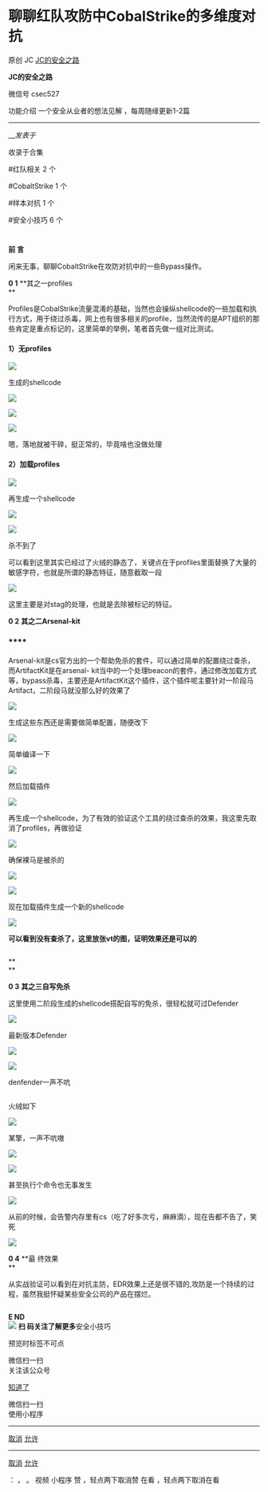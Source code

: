 #  聊聊红队攻防中CobalStrike的多维度对抗

原创 JC  [ JC的安全之路 ](javascript:void\(0\);)

**JC的安全之路** ![]()

微信号 csec527

功能介绍 一个安全从业者的想法见解 ，每周随缘更新1-2篇

____

___发表于_

收录于合集

#红队相关 2 个

#CobaltStrike 1 个

#样本对抗 1 个

#安全小技巧 6 个

  

  

#

**前 言**  
  

闲来无事，聊聊CobaltStrike在攻防对抗中的一些Bypass操作。

  

 **0 1** **其之一profiles  
**

  

Profiles是CobalStrike流量混淆的基础，当然也会操纵shellcode的一些加载和执行方式，用于绕过杀毒，网上也有很多相关的profile，当然流传的是APT组织的那些肯定是重点标记的，这里简单的举例，笔者首先做一组对比测试。

  

####  **1）无profiles**

![](http://hk-proxy.gitwarp.com/https://raw.githubusercontent.com/tuchuang9/tc1/refs/heads/main/public/20230623141241.png)

生成的shellcode

![](http://hk-proxy.gitwarp.com/https://raw.githubusercontent.com/tuchuang9/tc1/refs/heads/main/public/20230623141242.png)

![](http://hk-proxy.gitwarp.com/https://raw.githubusercontent.com/tuchuang9/tc1/refs/heads/main/public/20230623141243.png)

![](http://hk-proxy.gitwarp.com/https://raw.githubusercontent.com/tuchuang9/tc1/refs/heads/main/public/20230623141244.png)

嗯，落地就被干碎，挺正常的，毕竟啥也没做处理

####  **2）加载profiles**

![](http://hk-proxy.gitwarp.com/https://raw.githubusercontent.com/tuchuang9/tc1/refs/heads/main/public/20230623141245.png)

再生成一个shellcode

![](http://hk-proxy.gitwarp.com/https://raw.githubusercontent.com/tuchuang9/tc1/refs/heads/main/public/20230623141246.png)

![](http://hk-proxy.gitwarp.com/https://raw.githubusercontent.com/tuchuang9/tc1/refs/heads/main/public/20230623141247.png)

杀不到了

可以看到这里其实已经过了火绒的静态了，关键点在于profiles里面替换了大量的敏感字符，也就是所谓的静态特征，随意截取一段

![](http://hk-proxy.gitwarp.com/https://raw.githubusercontent.com/tuchuang9/tc1/refs/heads/main/public/20230623141248.png)

这里主要是对stag的处理，也就是去除被标记的特征。

  

 **0 2** **其之二Arsenal-kit**

###  ****

  

Arsenal-kit是cs官方出的一个帮助免杀的套件，可以通过简单的配置绕过查杀，而ArtifactKit是在arsenal-
kit当中的一个处理beacon的套件，通过修改加载方式等，bypass杀毒，主要还是ArtifactKit这个插件，这个插件呢主要针对一阶段马Artifact，二阶段马就没那么好的效果了

![](http://hk-proxy.gitwarp.com/https://raw.githubusercontent.com/tuchuang9/tc1/refs/heads/main/public/20230623141249.png)

生成这些东西还是需要做简单配置，随便改下

![](http://hk-proxy.gitwarp.com/https://raw.githubusercontent.com/tuchuang9/tc1/refs/heads/main/public/20230623141250.png)

简单编译一下

![](http://hk-proxy.gitwarp.com/https://raw.githubusercontent.com/tuchuang9/tc1/refs/heads/main/public/20230623141251.png)

然后加载插件

![](http://hk-proxy.gitwarp.com/https://raw.githubusercontent.com/tuchuang9/tc1/refs/heads/main/public/20230623141252.png)

再生成一个shellcode，为了有效的验证这个工具的绕过查杀的效果，我这里先取消了profiles，再做验证

![](http://hk-proxy.gitwarp.com/https://raw.githubusercontent.com/tuchuang9/tc1/refs/heads/main/public/20230623141253.png)

确保裸马是被杀的

![](http://hk-proxy.gitwarp.com/https://raw.githubusercontent.com/tuchuang9/tc1/refs/heads/main/public/20230623141254.png)

![](http://hk-proxy.gitwarp.com/https://raw.githubusercontent.com/tuchuang9/tc1/refs/heads/main/public/20230623141255.png)

现在加载插件生成一个新的shellcode

![](http://hk-proxy.gitwarp.com/https://raw.githubusercontent.com/tuchuang9/tc1/refs/heads/main/public/20230623141256.png)

 **可以看到没有查杀了，这里放张vt的图，证明效果还是可以的**

![]()

 **  
**

  

 **0 3** **其之三自写免杀**

  

  

这里使用二阶段生成的shellcode搭配自写的免杀，很轻松就可过Defender

![](http://hk-proxy.gitwarp.com/https://raw.githubusercontent.com/tuchuang9/tc1/refs/heads/main/public/20230623141257.png)

最新版本Defender

![](http://hk-proxy.gitwarp.com/https://raw.githubusercontent.com/tuchuang9/tc1/refs/heads/main/public/20230623141258.png)

![](http://hk-proxy.gitwarp.com/https://raw.githubusercontent.com/tuchuang9/tc1/refs/heads/main/public/20230623141259.png)

denfender一声不吭

![]()

火绒如下

![](http://hk-proxy.gitwarp.com/https://raw.githubusercontent.com/tuchuang9/tc1/refs/heads/main/public/20230623141300.png)

某擎，一声不吭嗷

![](http://hk-proxy.gitwarp.com/https://raw.githubusercontent.com/tuchuang9/tc1/refs/heads/main/public/20230623141301.png)

![](http://hk-proxy.gitwarp.com/https://raw.githubusercontent.com/tuchuang9/tc1/refs/heads/main/public/20230623141303.png)

甚至执行个命令也无事发生

![](http://hk-proxy.gitwarp.com/https://raw.githubusercontent.com/tuchuang9/tc1/refs/heads/main/public/20230623141304.png)

从前的时候，会告警内存里有cs（吃了好多次亏，麻麻滴），现在告都不告了，笑死

  

![](http://hk-proxy.gitwarp.com/https://raw.githubusercontent.com/tuchuang9/tc1/refs/heads/main/public/20230623141305.png)

  

  

  

 **0 4** **最 终效果  
**

  

  

从实战验证可以看到在对抗主防，EDR效果上还是很不错的,攻防是一个持续的过程，虽然我挺怀疑某些安全公司的产品在摆烂。  

  

  

![]()

  

  

  

  
 **E ND**  
![](http://hk-proxy.gitwarp.com/https://raw.githubusercontent.com/tuchuang9/tc1/refs/heads/main/public/20230623141306.png) **扫
码关注了解更多**安全小技巧  
  

  

  

  

  
  

预览时标签不可点

微信扫一扫  
关注该公众号

[知道了](javascript:;)

微信扫一扫  
使用小程序

****

[取消](javascript:void\(0\);) [允许](javascript:void\(0\);)

****

[取消](javascript:void\(0\);) [允许](javascript:void\(0\);)

： ， 。   视频 小程序 赞 ，轻点两下取消赞 在看 ，轻点两下取消在看

